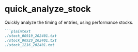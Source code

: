 # quick_analyze_stock
Quickly analyze the timing of entries, using performance stocks.

```markdown
```plaintext
./stock_00919_202401.txt
./stock_00929_202401.txt
./stock_1216_202401.txt